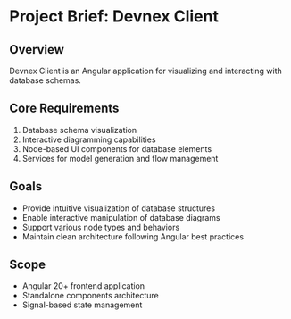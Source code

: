 # Project Brief: Devnex Client

## Overview
Devnex Client is an Angular application for visualizing and interacting with database schemas. 

## Core Requirements
1. Database schema visualization
2. Interactive diagramming capabilities
3. Node-based UI components for database elements
4. Services for model generation and flow management

## Goals
- Provide intuitive visualization of database structures
- Enable interactive manipulation of database diagrams
- Support various node types and behaviors
- Maintain clean architecture following Angular best practices

## Scope
- Angular 20+ frontend application
- Standalone components architecture
- Signal-based state management
